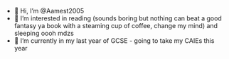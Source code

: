 - 👋 Hi, I’m @Aamest2005
- 👀 I’m interested in reading (sounds boring but nothing can beat a good fantasy ya book with a steaming cup of coffee, change my mind) and sleeping oooh mdzs 
- 🌱 I’m currently in my last year of GCSE - going to take my CAIEs this year



<!---
Aamest2005/Aamest2005 is a ✨ special ✨ repository because its `README.md` (this file) appears on your GitHub profile.
You can click the Preview link to take a look at your changes.
--->
